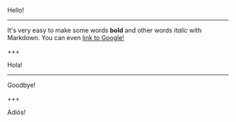 
Hello!

---

It's very easy to make some words **bold** and other words *italic* with Markdown. You can even [link to Google!](http://google.com)

+++

Hola!

---

Goodbye!

+++

Adiós!